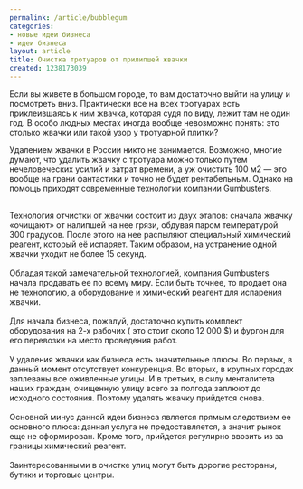 ```yaml
---
permalink: /article/bubblegum
categories:
- новые идеи бизнеса
- идеи бизнеса
layout: article
title: Очистка тротуаров от прилипшей жвачки
created: 1238173039
---
```

<p>Если вы живете в большом городе, то вам достаточно выйти на улицу и посмотреть вниз. Практически все на всех тротуарах есть приклеившаясь к ним жвачка, которая судя по виду, лежит там не один год. В особо людных местах иногда вообще невозможно понять: это столько жвачки или такой узор у тротуарной плитки? </p>
<p>
Удалением жвачки в России никто не занимается. Возможно, многие думают, что удалить жвачку с тротуара можно только путем нечеловеческих усилий и затрат времени, а уж очистить 100 м2 &mdash; это вообще на грани фантастики и точно не будет рентабельным. Однако на помощь приходят современные технологии компании Gumbusters. </p>
<!--break-->
<br />
Технология отчистки от жвачки состоит из двух этапов: сначала жвачку &laquo;очищают&raquo; от налипшей на нее грязи, обдувая паром температурой 300 градусов. После этого на нее распыляют специальный химический реагент, который её испаряет. Таким образом, на устранение одной жвачки уходит не более 15 секунд. <br />
<br />
Обладая такой замечательной технологией, компания  Gumbusters начала продавать ее по всему миру. Если быть точнее, то продает она не технологию, а оборудование и химический реагент для испарения жвачки. <br />
<br />
Для начала бизнеса, пожалуй, достаточно купить комплект оборудования на 2-х рабочих ( это стоит около 12 000 $) и фургон для его перевозки на место проведения работ. <br />
<br />
У удаления жвачки как бизнеса есть значительные плюсы. Во первых, в данный момент отсутствует конкуренция. Во вторых, в крупных городах заплеваны все оживленные улицы. И в третьих, в силу менталитета наших граждан, очищенную улицу всего за полгода заплюют до исходного состояния. Поэтому удалять жвачку прийдется снова. <br />
<br />
Основной минус данной идеи бизнеса является прямым следствием ее основного плюса: данная услуга не предоставляется, а значит рынок еще не сформирован. Кроме того, прийдется регулирно ввозить из за границы химический реагент. <br />
<br />
Заинтересованными в очистке улиц могут быть дорогие рестораны, бутики и торговые центры. <br />
&nbsp;</p>
